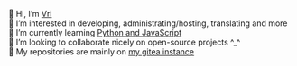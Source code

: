 👋 Hi, I’m [Vri](https://vrifox.cc)\
👀 I’m interested in developing, administrating/hosting, translating and more\
🌱 I’m currently learning [Python and JavaScript](https://exercism.org/profiles/vri)\
💞️ I’m looking to collaborate nicely on open-source projects ^_^\
📌 My repositories are mainly on [my gitea instance](https://code.cozy.town/vri)
